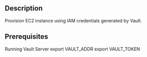 ## Description
Provision EC2 instance using IAM credentials generated by Vault. 

## Prerequisites
Running Vault Server
export VAULT_ADDR
export VAULT_TOKEN 


